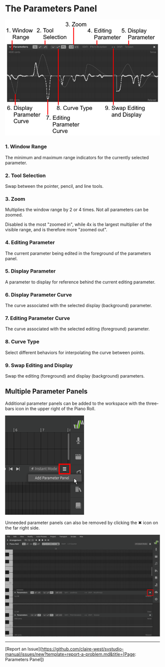 # The Parameters Panel

![Parameters Panel](../img/parameters/parameters-panel.png)

### 1. Window Range
The minimum and maximum range indicators for the currently selected parameter.

### 2. Tool Selection
Swap between the pointer, pencil, and line tools.

### 3. Zoom
Multiplies the window range by 2 or 4 times. Not all parameters can be zoomed.

Disabled is the most "zoomed in", while 4x is the largest multiplier of the visible range, and is therefore more "zoomed out".

### 4. Editing Parameter
The current parameter being edited in the foreground of the parameters panel.

### 5. Display Parameter
A parameter to display for reference behind the current editing parameter.

### 6. Display Parameter Curve
The curve associated with the selected display (background) parameter.

### 7. Editing Parameter Curve
The curve associated with the selected editing (foreground) parameter.

### 8. Curve Type
Select different behaviors for interpolating the curve between points.

### 9. Swap Editing and Display
Swap the editing (foreground) and display (background) parameters.

## Multiple Parameter Panels

Additional parameter panels can be added to the workspace with the three-bars icon in the upper right of the Piano Roll.

![Add Parameter Panel](../img/parameters/add-parameter-panel.png)

Unneeded parameter panels can also be removed by clicking the ✖ icon on the far right side.

![Multiple Parameter Panels](../img/parameters/multiple-parameter-panels.png)

---

[Report an Issue](https://github.com/claire-west/svstudio-manual/issues/new?template=report-a-problem.md&title=[Page: Parameters Panel])